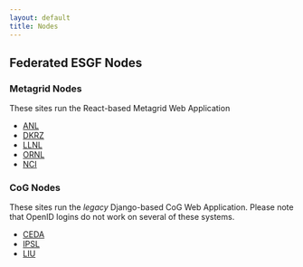 ```yaml
---
layout: default
title: Nodes
---
```


## Federated ESGF Nodes

### Metagrid Nodes

These sites run the React-based Metagrid Web Application

* [ANL](https://esgf-node.cels.anl.gov)
* [DKRZ](https://esgf-data.dkrz.de)
* [LLNL](https://esgf-node.llnl.gov) 
* [ORNL](https://esgf-node.ornl.gov)
* [NCI](https://esgf.nci.org.au)

### CoG Nodes

These sites run the *legacy* Django-based CoG Web Application.  Please note that OpenID logins do not work on several of these systems.

* [CEDA](https://esgf-index1.ceda.ac.uk)
* [IPSL](https://esgf-node.ipsl.upmc.fr)
* [LIU](https://esg-dn1.nsc.liu.se)

